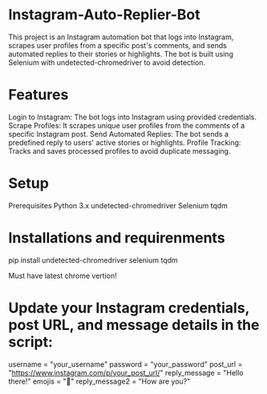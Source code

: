 # Instagram-Auto-Replier-Bot
This project is an Instagram automation bot that logs into Instagram, scrapes user profiles from a specific post's comments, and sends automated replies to their stories or highlights. The bot is built using Selenium with undetected-chromedriver to avoid detection.


# Features
Login to Instagram: The bot logs into Instagram using provided credentials.
Scrape Profiles: It scrapes unique user profiles from the comments of a specific Instagram post.
Send Automated Replies: The bot sends a predefined reply to users' active stories or highlights.
Profile Tracking: Tracks and saves processed profiles to avoid duplicate messaging.

# Setup
Prerequisites
Python 3.x
undetected-chromedriver
Selenium
tqdm

# Installations and requirenments
pip install undetected-chromedriver selenium tqdm

Must have latest chrome vertion!

# Update your Instagram credentials, post URL, and message details in the script:
username = "your_username"
password = "your_password"
post_url = "https://www.instagram.com/p/your_post_url/"
reply_message = "Hello there!"
emojis = "🙂"
reply_message2 = "How are you?"
